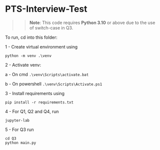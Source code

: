 # PTS-Interview-Test
>> **Note**: This code requires **Python 3.10** or above due to the use of switch-case in Q3.

To run, cd into this folder:

1 - Create virtual environment using

```python -m venv .\venv```

2 - Activate venv:

a - On cmd ```.\venv\Scripts\activate.bat```

b - On powershell ```.\venv\Scripts\Activate.ps1```

3 - Install requirements using

```pip install -r requirements.txt```

4 - For Q1, Q2 and Q4, run

```jupyter-lab```

5 - For Q3 run

```
cd Q3
python main.py
```